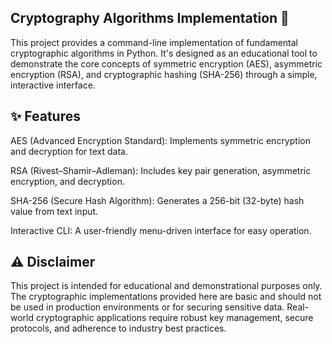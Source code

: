  ## Cryptography Algorithms Implementation 🔐


This project provides a command-line implementation of fundamental cryptographic algorithms in Python. It's designed as an educational tool to demonstrate the core concepts of symmetric encryption (AES), asymmetric encryption (RSA), and cryptographic hashing (SHA-256) through a simple, interactive interface.

## ✨ Features

AES (Advanced Encryption Standard): Implements symmetric encryption and decryption for text data.

RSA (Rivest–Shamir–Adleman): Includes key pair generation, asymmetric encryption, and decryption.

SHA-256 (Secure Hash Algorithm): Generates a 256-bit (32-byte) hash value from text input.

Interactive CLI: A user-friendly menu-driven interface for easy operation.

## ⚠️ Disclaimer

This project is intended for educational and demonstrational purposes only. The cryptographic implementations provided here are basic and should not be used in production environments or for securing sensitive data. Real-world cryptographic applications require robust key management, secure protocols, and adherence to industry best practices.
